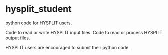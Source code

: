 # hysplit_student

python code for HYSPLIT users.

Code to read or write HYSPLIT input files.
Code to read or process HYSPLIT output files.

HYSPLIT users are encouraged to submit their python code.
